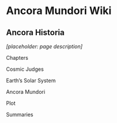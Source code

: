 # Ancora Mundori Wiki
## Ancora Historia

*[placeholder: page description]*

Chapters

Cosmic Judges

Earth’s Solar System

Ancora Mundori

Plot

Summaries

